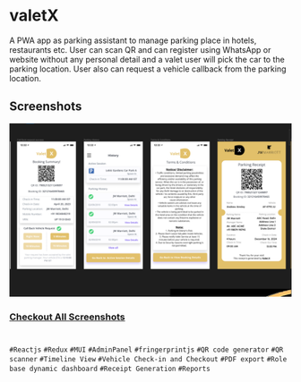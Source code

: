 # valetX

A PWA app as parking assistant to manage parking place in hotels, restaurants etc. User can scan QR and can register using WhatsApp or website without any personal detail and a valet user will pick the car to the parking location. User also can request a vehicle callback from the parking location.

## Screenshots

![App Screenshot](screenshots/Slide1.png)
### [Checkout All Screenshots](screenshots)
#
`#Reactjs` `#Redux` `#MUI` `#AdminPanel` `#fringerprintjs` `#QR code generator` `#QR scanner` `#Timeline View` `#Vehicle Check-in and Checkout` `#PDF export` `#Role base dynamic dashboard` `#Receipt Generation` `#Reports`
